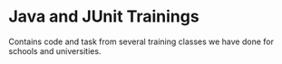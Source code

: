 # Java and JUnit Trainings
Contains code and task from several training classes we have done for schools and universities.
